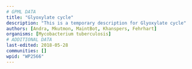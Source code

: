 ```yaml
---
# GPML DATA
title: "Glyoxylate cycle"
description: "This is a temporary description for Glyoxylate cycle"
authors: [Andra, Mkutmon, MaintBot, Khanspers, Fehrhart]
organisms: [Mycobacterium tuberculosis]
# ADDITIONAL DATA
last-edited: 2018-05-28
communities: []
wpid: "WP2566"
---
```


